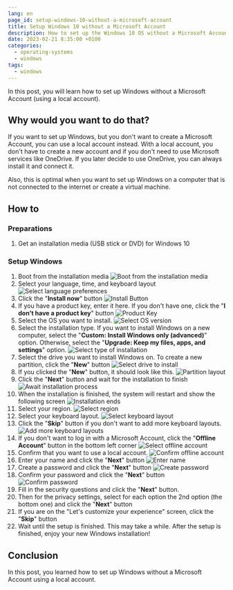 ```yaml
---
lang: en
page_id: setup-windows-10-without-a-microsoft-account
title: Setup Windows 10 without a Microsoft Account
description: How to set up the Windows 10 OS without a Microsoft Account
date: 2023-02-21 8:35:00 +0100
categories:
  - operating-systems
  - windows
tags:
  - windows
---
```


In this post, you will learn how to set up Windows without a Microsoft Account (using a local account).

## Why would you want to do that?

If you want to set up Windows, but you don't want to create a Microsoft Account, you can use a local account instead. With a local account, you don't have to create a new account and if you don't need to use Microsoft services like OneDrive. If you later decide to use OneDrive, you can always install it and connect it.

Also, this is optimal when you want to set up Windows on a computer that is not connected to the internet or create a virtual machine.

## How to

### Preparations

1. Get an installation media (USB stick or DVD) for Windows 10

### Setup Windows

1. Boot from the installation media ![Boot from the installation media](/assets/images/posts/2023/02/2023-02-21-setup-windows-10-without-a-microsoft-account/1-boot-from-installation-media.png)
2. Select your language, time, and keyboard layout ![Select language preferences](/assets/images/posts/2023/02/2023-02-21-setup-windows-10-without-a-microsoft-account/2-select-language-preferences.png)
3. Click the "**Install now**" button ![Install Button](/assets/images/posts/2023/02/2023-02-21-setup-windows-10-without-a-microsoft-account/3-install-button.png)
4. If you have a product key, enter it here. If you don't have one, click the "**I don't have a product key**" button ![Product Key](/assets/images/posts/2023/02/2023-02-21-setup-windows-10-without-a-microsoft-account/4-product-key.png)
5. Select the OS you want to install. ![Select OS version](/assets/images/posts/2023/02/2023-02-21-setup-windows-10-without-a-microsoft-account/5-select-os-version.png)
6. Select the installation type. If you want to install Windows on a new computer, select the "**Custom: Install Windows only (advanced)**" option. Otherwise, select the "**Upgrade: Keep my files, apps, and settings**" option. ![Select type of installation](/assets/images/posts/2023/02/2023-02-21-setup-windows-10-without-a-microsoft-account/6-select-type-of-installation.png)
7. Select the drive you want to install Windows on. To create a new partition, click the "**New**" button ![Select drive to install](/assets/images/posts/2023/02/2023-02-21-setup-windows-10-without-a-microsoft-account/7-select-drive-to-install.png)
8. If you clicked the "**New**" button, it should look like this. ![Partition layout](/assets/images/posts/2023/02/2023-02-21-setup-windows-10-without-a-microsoft-account/8-partition-layout.png)
9. Click the "**Next**" button and wait for the installation to finish ![Await installation process](/assets/images/posts/2023/02/2023-02-21-setup-windows-10-without-a-microsoft-account/9-await-installation-process.png)
10. When the installation is finished, the system will restart and show the following screen ![Installation ends](/assets/images/posts/2023/02/2023-02-21-setup-windows-10-without-a-microsoft-account/10-installation-ends.png)
11. Select your region. ![Select region](/assets/images/posts/2023/02/2023-02-21-setup-windows-10-without-a-microsoft-account/11-select-region.png)
12. Select your keyboard layout. ![Select keyboard layout](/assets/images/posts/2023/02/2023-02-21-setup-windows-10-without-a-microsoft-account/12-select-keyboard-layout.png)
13. Click the "**Skip**" button if you don't want to add more keyboard layouts. ![Add more keyboard layouts](/assets/images/posts/2023/02/2023-02-21-setup-windows-10-without-a-microsoft-account/13-add-more-keyboard-layouts.png)
14. If you don't want to log in with a Microsoft Account, click the "**Offline Account**" button in the bottom left corner ![Select offline account](/assets/images/posts/2023/02/2023-02-21-setup-windows-10-without-a-microsoft-account/14-select-offline-account.png)
15. Confirm that you want to use a local account. ![Confirm offline account](/assets/images/posts/2023/02/2023-02-21-setup-windows-10-without-a-microsoft-account/15-confirm-offline-account.png)
16. Enter your name and click the "**Next**" button ![Enter name](/assets/images/posts/2023/02/2023-02-21-setup-windows-10-without-a-microsoft-account/16-enter-name.png)
17. Create a password and click the "**Next**" button ![Create password](/assets/images/posts/2023/02/2023-02-21-setup-windows-10-without-a-microsoft-account/17-create-password.png)
18. Confirm your password and click the "**Next**" button ![Confirm password](/assets/images/posts/2023/02/2023-02-21-setup-windows-10-without-a-microsoft-account/18-confirm-password.png)
19. Fill in the security questions and click the "**Next**" button.
20. Then for the privacy settings, select for each option the 2nd option (the bottom one) and click the "**Next**" button
21. If you are on the "Let's customize your experience" screen, click the "**Skip**" button
22. Wait until the setup is finished. This may take a while. After the setup is finished, enjoy your new Windows installation!

## Conclusion

In this post, you learned how to set up Windows without a Microsoft Account using a local account.
